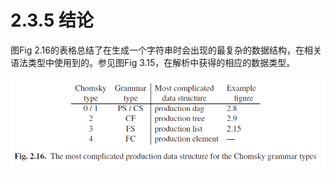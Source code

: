 # 2.3.5 结论

图Fig 2.16的表格总结了在生成一个字符串时会出现的最复杂的数据结构，在相关语法类型中使用到的。参见图Fig 3.15，在解析中获得的相应的数据类型。

![图1 Fig2.16](../../img/2.3.5_1-Fig.2.16.png)